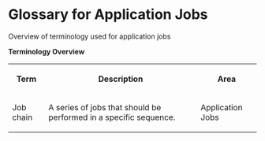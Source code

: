 <!-- loio319936c6c1284ba5a2c6559ed266159b -->

# Glossary for Application Jobs

Overview of terminology used for application jobs



**Terminology Overview**


<table>
<tr>
<th valign="top">

Term



</th>
<th valign="top">

Description



</th>
<th valign="top">

Area



</th>
</tr>
<tr>
<td valign="top">

Job chain



</td>
<td valign="top">

A series of jobs that should be performed in a specific sequence.



</td>
<td valign="top">

Application Jobs



</td>
</tr>
</table>

